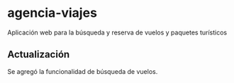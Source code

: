 # agencia-viajes
Aplicación web para la búsqueda y reserva de vuelos y paquetes turísticos


## Actualización  
Se agregó la funcionalidad de búsqueda de vuelos.
